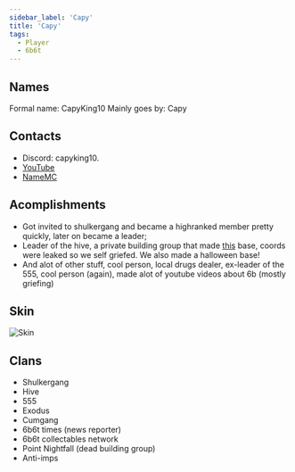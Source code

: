 ```yaml
---
sidebar_label: 'Capy'
title: 'Capy'
tags:
  - Player
  - 6b6t
---
```


## Names
Formal name: CapyKing10
Mainly goes by: Capy

## Contacts
* Discord: capyking10.
* [YouTube](https://www.youtube.com/@CapyKing10_)
* [NameMC](https://namemc.com/profile/CapyKing10.1)

## Acomplishments
* Got invited to shulkergang and became a highranked  member pretty quickly, later on became a leader;
* Leader of the hive, a private building group that made [this](https://youtu.be/sFIcEpTGAiU) base, coords were leaked so we self griefed. We also made a halloween base!
* And alot of other stuff, cool person, local drugs dealer, ex-leader of the 555, cool person (again), made alot of youtube videos about 6b (mostly griefing)

## Skin
![Skin](https://s.namemc.com/3d/skin/body.png?id=c1880e115a13cc81&model=classic&theta=30&phi=21&time=90&width=100&height=200)

## Clans
* Shulkergang
* Hive
* 555
* Exodus
* Cumgang
* 6b6t times (news reporter)
* 6b6t collectables network
* Point Nightfall (dead building group)
* Anti-imps